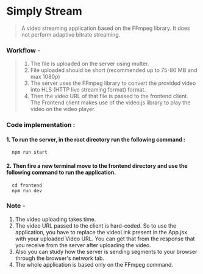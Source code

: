 # Simply Stream

> A video streaming application based on the FFmpeg library. It does not perform adaptive bitrate streaming.

### Workflow - 
> 1. The file is uploaded on the server using multer.
> 2. File uploaded should be short (recommended up to 75-80 MB and max 1080p)
> 3. The server uses the FFmpeg library to convert the provided video into HLS (HTTP live streaming format) format.
> 4. Then the video URL of that file is passed to the frontend client. The Frontend client makes use of the video.js library to play the video on the video player.
>

### Code implementation : 

#### 1. To run the server, in the root directory run the following command : 
      npm run start
#### 2. Then fire a new terminal move to the frontend directory and use the following command to run the application.
      cd frontend
      npm run dev

### Note - 
1. The video uploading takes time.
2. The video URL passed to the client is hard-coded. So to use the application, you have to replace the videoLink present in the App.jsx with your uploaded Video URL. 
   You can get that from the response that you receive from the server after uploading the video.
3. Also you can study how the server is sending segments to your browser through the browser's network tab.
4. The whole application is based only on the FFmpeg command.
